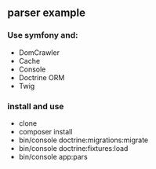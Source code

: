 ## parser example
### Use symfony and:
+ DomCrawler
+ Cache
+ Console
+ Doctrine ORM
+ Twig

### install and use
+ clone
+ composer install
+ bin/console doctrine:migrations:migrate
+ bin/console doctrine:fixtures:load
+ bin/console app:pars
